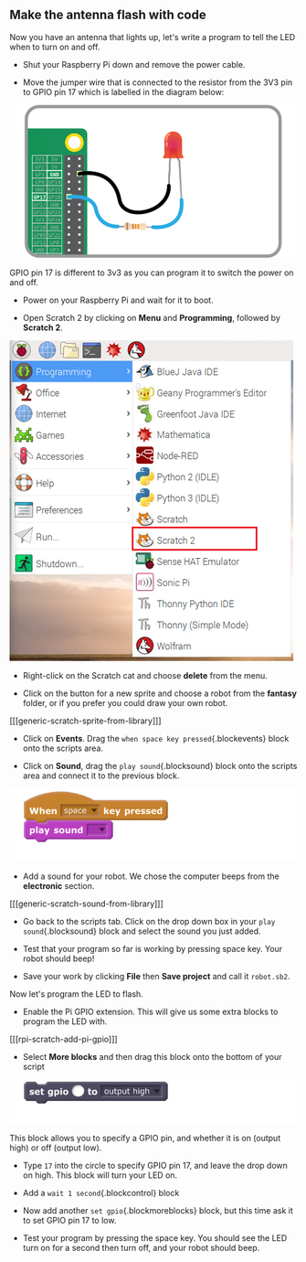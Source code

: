 ## Make the antenna flash with code

Now you have an antenna that lights up, let's write a program to tell the LED when to turn on and off.

+  Shut your Raspberry Pi down and remove the power cable.

+ Move the jumper wire that is connected to the resistor from the 3V3 pin to GPIO pin 17 which is labelled in the diagram below:

![Pin 17](images/finished-circuit.png)

GPIO pin 17 is different to 3v3 as you can program it to switch the power on and off.

+ Power on your Raspberry Pi and wait for it to boot.

+ Open Scratch 2 by clicking on **Menu** and **Programming**, followed by **Scratch 2**.

![Open Scratch 2](images/open-scratch2.png)

+ Right-click on the Scratch cat and choose **delete** from the menu.

- Click on the button for a new sprite and choose a robot from the **fantasy** folder, or if you prefer you could draw your own robot.

[[[generic-scratch-sprite-from-library]]]

- Click on **Events**. Drag the ```when space key pressed```{.blockevents} block onto the scripts area.

+ Click on **Sound**, drag the ```play sound```{.blocksound} block onto the scripts area and connect it to the previous block.

![When space](images/when-space.png)

+ Add a sound for your robot. We chose the computer beeps from the **electronic** section.

[[[generic-scratch-sound-from-library]]]

-  Go back to the scripts tab. Click on the drop down box in your ```play sound```{.blocksound} block and select the sound you just added.

- Test that your program so far is working by pressing space key. Your robot should beep!

- Save your work by clicking **File** then **Save project** and call it `robot.sb2`.

Now let's program the LED to flash.

+ Enable the Pi GPIO extension. This will give us some extra blocks to program the LED with.

[[[rpi-scratch-add-pi-gpio]]]

+ Select **More blocks** and then drag this block onto the bottom of your script

![GPIO high](images/gpio-high.png)

This block allows you to specify a GPIO pin, and whether it is on (output high) or off (output low).

+ Type `17` into the circle to specify GPIO pin 17, and leave the drop down on high. This block will turn your LED on.

+ Add a ```wait 1 second```{.blockcontrol} block

+ Now add another ```set gpio```{.blockmoreblocks} block, but this time ask it to set GPIO pin 17 to low.

- Test your program by pressing the space key. You should see the LED turn on for a second then turn off, and your robot should beep.
